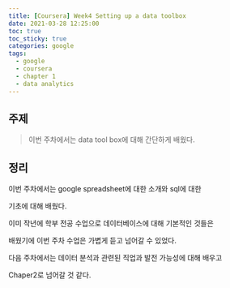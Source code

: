 ```yaml
---
title: [Coursera] Week4 Setting up a data toolbox
date: 2021-03-28 12:25:00
toc: true
toc_sticky: true
categories: google
tags:
  - google
  - coursera
  - chapter 1
  - data analytics
---
```



## 주제

>이번 주차에서는 data tool box에 대해 간단하게 배웠다.

## 정리

이번 주차에서는 google spreadsheet에 대한 소개와 sql에 대한  

기초에 대해 배웠다.  

이미 작년에 학부 전공 수업으로 데이터베이스에 대해 기본적인 것들은

배웠기에 이번 주차 수업은 가볍게 듣고 넘어갈 수 있었다.

다음 주차에서는 데이터 분석과 관련된 직업과 발전 가능성에 대해 배우고

Chaper2로 넘어갈 것 같다.
